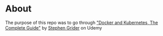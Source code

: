 # About
The purpose of this repo was to go through ["Docker and Kubernetes, The Complete Guide"](https://www.udemy.com/course/docker-and-kubernetes-the-complete-guide) by [Stephen Grider](https://github.com/StephenGrider) on Udemy